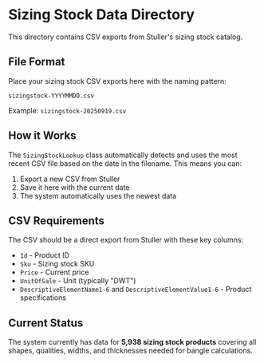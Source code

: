 # Sizing Stock Data Directory

This directory contains CSV exports from Stuller's sizing stock catalog.

## File Format

Place your sizing stock CSV exports here with the naming pattern:
```
sizingstock-YYYYMMDD.csv
```

Example: `sizingstock-20250919.csv`

## How it Works

The `SizingStockLookup` class automatically detects and uses the most recent CSV file based on the date in the filename. This means you can:

1. Export a new CSV from Stuller
2. Save it here with the current date
3. The system automatically uses the newest data

## CSV Requirements

The CSV should be a direct export from Stuller with these key columns:
- `Id` - Product ID
- `Sku` - Sizing stock SKU
- `Price` - Current price
- `UnitOfSale` - Unit (typically "DWT")
- `DescriptiveElementName1-6` and `DescriptiveElementValue1-6` - Product specifications

## Current Status

The system currently has data for **5,938 sizing stock products** covering all shapes, qualities, widths, and thicknesses needed for bangle calculations.